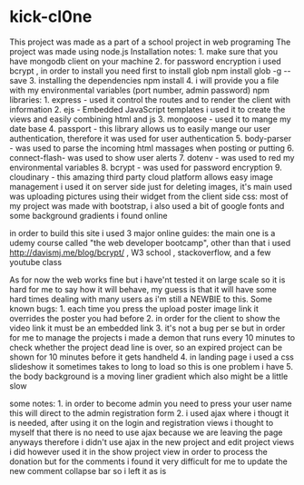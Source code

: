 # kick-cl0ne
This project was made as a part of a school project in web programing
The project was made using node.js
Installation notes:
    1. make sure that you have mongodb client on your machine
    2. for password encryption i used bcrypt , in order to install you need first to install glob
        npm install glob -g --save
    3. installing the dependencies npm install
    4. i will provide you a file with my environmental variables (port number, admin password)
npm libraries:
    1. express      - used it control the routes and to render the client with information
    2. ejs          - Embedded JavaScript templates i used it to create the views and easily combining html and js
    3. mongoose     - used it to mange my date base
    4. passport     - this library allows us to easily mange our user authentication,
                        therefore it was used for user authentication
    5. body-parser  - was used to parse the incoming html massages when posting or putting
    6. connect-flash- was used to show user alerts
    7. dotenv       - was used to red my environmental variables
    8. bcrypt       - was used for password encryption
    9. cloudinary   - this amazing third party cloud platform allows easy image management i used it on server side
                      just for deleting images, it's main used was uploading pictures using their widget from the client side
css: most of my project was made with bootstrap, i also used a bit of google fonts and some background gradients i found online

in order to build this site i used 3 major online guides:
    the main one is a udemy course called "the web developer bootcamp",
    other than that i used http://davismj.me/blog/bcrypt/ ,
    W3 school , stackoverflow, and a few youtube class

As for now the web works fine but i have'nt tested it on large scale so it is hard for me to say how it will behave,
my guess is that it will have some hard times dealing with many users as i'm still a NEWBIE to this.
Some known bugs:
    1. each time you press the upload poster image link it overrides the poster you had before
    2. in order for the client to show the video link it must be an embedded link
    3. it's not a bug per se but in order for me to manage the projects i made a demon that runs every 10 minutes to
        check whether the project dead line is over, so an expired project can be shown for 10 minutes before it gets handheld
    4. in landing page i used a css slideshow it sometimes takes to long to load so this is one problem i have
    5. the body background is a moving liner gradient which also might be a little slow

some notes:
    1. in order to become admin you need to press your user name this will direct to the admin registration form
    2. i used ajax where i thougt it is needed, after using it on the login and registration views i thought to myself
        that there is no need to use ajax because we are leaving the page anyways therefore i didn't use ajax in the
        new project and edit project views i did however used it in the show project view in order to process the donation
        but for the comments i found it very difficult for me to update the new comment collapse bar so i left it as is
